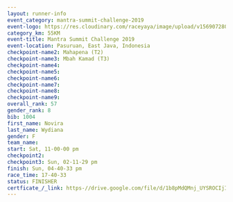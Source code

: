 ```yaml
---
layout: runner-info 
event_category: mantra-summit-challenge-2019 
event-logo: https://res.cloudinary.com/raceyaya/image/upload/v1569072809/logo/mantra-image_segrbx.jpg
category_km: 55KM 
event-title: Mantra Summit Challenge 2019 
event-location: Pasuruan, East Java, Indonesia 
checkpoint-name2: Mahapena (T2) 
checkpoint-name3: Mbah Kamad (T3) 
checkpoint-name4: 
checkpoint-name5: 
checkpoint-name6: 
checkpoint-name7: 
checkpoint-name8: 
checkpoint-name9: 
overall_rank: 57
gender_rank: 8
bib: 1004
first_name: Novira
last_name: Wydiana
gender: F
team_name: 
start: Sat, 11-00-00 pm
checkpoint2: 
checkpoint3: Sun, 02-11-29 pm
finish: Sun, 04-40-33 pm
race_time: 17-40-33
status: FINISHER
certficate_/_link: https-//drive.google.com/file/d/1b8pMdQMnj_UYSROCIjI1IZnUIIJW6YBb/view?usp=sharing
---
```

